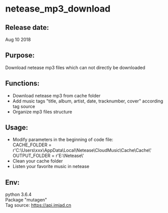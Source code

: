 # netease_mp3_download<br>
## Release date:<br>
Aug 10 2018
## Purpose:
Download netease mp3 files which can not directly be downloaded
## Functions:<br>
* Download netease mp3 from cache folder<br>
* Add music tags "title, album, artist, date, tracknumber, cover" according tag source
* Organize mp3 files structure
## Usage: <br>
* Modify parameters in the beginning of code file:<br>
CACHE_FOLDER = r'C:\Users\xxx\AppData\Local\Netease\CloudMusic\Cache\Cache\\'<br>
OUTPUT_FOLDER = r'E:\Netease\\'<br>
* Clean your cache folder<br>
* Listen your favorite music in netease<br>
## Env:<br>
python 3.6.4<br>
Package "mutagen"<br>
Tag source: https://api.imjad.cn

